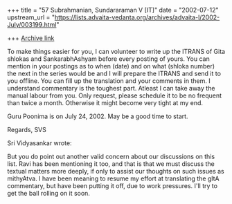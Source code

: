 +++
title = "57 Subrahmanian, Sundararaman V [IT]"
date = "2002-07-12"
upstream_url = "https://lists.advaita-vedanta.org/archives/advaita-l/2002-July/003199.html"

+++
[Archive link](https://lists.advaita-vedanta.org/archives/advaita-l/2002-July/003199.html)

To make things easier for you, I can volunteer to write up the ITRANS of
Gita shlokas and SankarabhAshyam before every posting of yours.  You can
mention in your postings as to when (date) and on what (shloka number) the
next in the series would be and I will prepare the ITRANS and send it to you
offline.  You can fill up the translation and your comments in them.  I
understand commentary is the toughest part.  Atleast I can take away the
manual labour from you.  Only request, please schedule it to be no frequent
than twice a month.  Otherwise it might become very tight at my end.

Guru Poonima is on July 24, 2002.  May be a good time to start.

Regards,
SVS

Sri Vidyasankar wrote:

But you do point out another valid concern about our discussions on this
list. Ravi has been mentioning it too, and that is that we must discuss the
textual matters more deeply, if only to assist our thoughts on such issues
as mithyAtva. I have been meaning to resume my effort at translating the
gItA commentary, but have been putting it off, due to work pressures. I'll
try to get the ball rolling on it soon.

